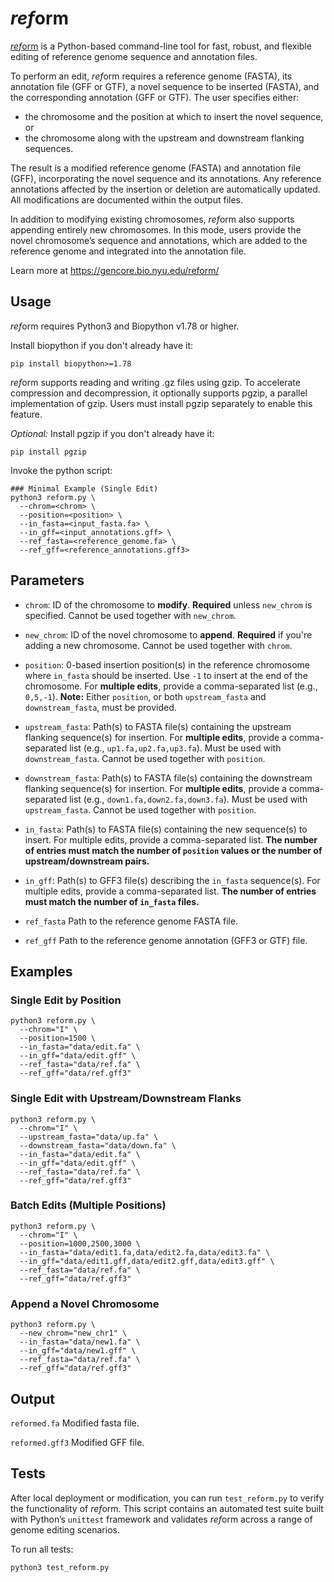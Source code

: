 # <i>ref</i>orm

[*ref*orm](https://gencore.bio.nyu.edu//) is a Python-based command-line tool for fast, robust, and flexible editing of reference genome sequence and annotation files.

To perform an edit, *ref*orm requires a reference genome (FASTA), its annotation file (GFF or GTF), a novel sequence to be inserted (FASTA), and the corresponding annotation (GFF or GTF). The user specifies either:

- the chromosome and the position at which to insert the novel sequence, or
- the chromosome along with the upstream and downstream flanking sequences.

The result is a modified reference genome (FASTA) and annotation file (GFF), incorporating the novel sequence and its annotations. Any reference annotations affected by the insertion or deletion are automatically updated. All modifications are documented within the output files.

In addition to modifying existing chromosomes, *ref*orm also supports appending entirely new chromosomes. In this mode, users provide the novel chromosome’s sequence and annotations, which are added to the reference genome and integrated into the annotation file.

Learn more at https://gencore.bio.nyu.edu/reform/

## Usage

*ref*orm requires Python3 and Biopython v1.78 or higher. 

Install biopython if you don't already have it:

`pip install biopython>=1.78`

*ref*orm supports reading and writing .gz files using gzip. To accelerate compression and decompression, it optionally supports pgzip, a parallel implementation of gzip. Users must install pgzip separately to enable this feature.

*Optional:* Install pgzip if you don't already have it:

`pip install pgzip`   

Invoke the python script:

```
### Minimal Example (Single Edit)
python3 reform.py \
  --chrom=<chrom> \
  --position=<position> \
  --in_fasta=<input_fasta.fa> \
  --in_gff=<input_annotations.gff> \
  --ref_fasta=<reference_genome.fa> \
  --ref_gff=<reference_annotations.gff3>
```

## Parameters

- `chrom`: ID of the chromosome to **modify**. **Required** unless `new_chrom` is specified. Cannot be used together with `new_chrom`.

- `new_chrom`: ID of the novel chromosome to **append**. **Required** if you're adding a new chromosome. Cannot be used together with `chrom`.

- `position`: 0-based insertion position(s) in the reference chromosome where `in_fasta` should be inserted. Use `-1` to insert at the end of the chromosome. For **multiple edits**, provide a comma-separated list (e.g., `0,5,-1`). **Note:** Either `position`, or both `upstream_fasta` and `downstream_fasta`, must be provided.

- `upstream_fasta`: Path(s) to FASTA file(s) containing the upstream flanking sequence(s) for insertion. For **multiple edits**, provide a comma-separated list (e.g., `up1.fa,up2.fa,up3.fa`). Must be used with `downstream_fasta`. Cannot be used together with `position`.

- `downstream_fasta`: Path(s) to FASTA file(s) containing the downstream flanking sequence(s) for insertion. For **multiple edits**, provide a comma-separated list (e.g., `down1.fa,down2.fa,down3.fa`). Must be used with `upstream_fasta`. Cannot be used together with `position`.

- `in_fasta`: Path(s) to FASTA file(s) containing the new sequence(s) to insert. For multiple edits, provide a comma-separated list. **The number of entries must match the number of `position` values or the number of upstream/downstream pairs.**

- `in_gff`: Path(s) to GFF3 file(s) describing the `in_fasta` sequence(s). For multiple edits, provide a comma-separated list. **The number of entries must match the number of `in_fasta` files.**

- `ref_fasta` Path to the reference genome FASTA file.

- `ref_gff` Path to the reference genome annotation (GFF3 or GTF) file.

## Examples

### Single Edit by Position

```
python3 reform.py \
  --chrom="I" \
  --position=1500 \
  --in_fasta="data/edit.fa" \
  --in_gff="data/edit.gff" \
  --ref_fasta="data/ref.fa" \
  --ref_gff="data/ref.gff3"
```

### Single Edit with Upstream/Downstream Flanks

```
python3 reform.py \
  --chrom="I" \
  --upstream_fasta="data/up.fa" \
  --downstream_fasta="data/down.fa" \
  --in_fasta="data/edit.fa" \
  --in_gff="data/edit.gff" \
  --ref_fasta="data/ref.fa" \
  --ref_gff="data/ref.gff3"
```

### Batch Edits (Multiple Positions)

```
python3 reform.py \
  --chrom="I" \
  --position=1000,2500,3000 \
  --in_fasta="data/edit1.fa,data/edit2.fa,data/edit3.fa" \
  --in_gff="data/edit1.gff,data/edit2.gff,data/edit3.gff" \
  --ref_fasta="data/ref.fa" \
  --ref_gff="data/ref.gff3"
```

### Append a Novel Chromosome

```
python3 reform.py \
  --new_chrom="new_chr1" \
  --in_fasta="data/new1.fa" \
  --in_gff="data/new1.gff" \
  --ref_fasta="data/ref.fa" \
  --ref_gff="data/ref.gff3"
```

## Output

`reformed.fa` Modified fasta file.

`reformed.gff3` Modified GFF file.

## Tests
After local deployment or modification, you can run `test_reform.py` to verify the functionality of *ref*orm. This script contains an automated test suite built with Python’s `unittest` framework and validates *ref*orm across a range of genome editing scenarios.

To run all tests:

```bash
python3 test_reform.py
```
